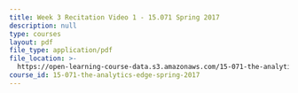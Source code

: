 ```yaml
---
title: Week 3 Recitation Video 1 - 15.071 Spring 2017
description: null
type: courses
layout: pdf
file_type: application/pdf
file_location: >-
  https://open-learning-course-data.s3.amazonaws.com/15-071-the-analytics-edge-spring-2017/c5e5a08506e7cfeb409e08ac8eeaf9b8_MIT15_071S17_Unit3_Recitation.pdf
course_id: 15-071-the-analytics-edge-spring-2017
---
```

